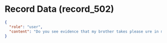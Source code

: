 # Record Data (record_502)

```json
{
  "role": "user",
  "content": "Do you see evidence that my brother takes please ure in my failures - setting aside my statement "
}
```
